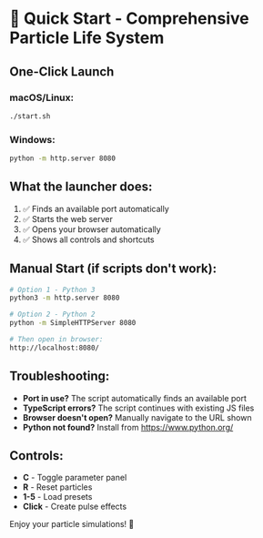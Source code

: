 # 🚀 Quick Start - Comprehensive Particle Life System

## One-Click Launch

### macOS/Linux:
```bash
./start.sh
```

### Windows:
```cmd
python -m http.server 8080
```

## What the launcher does:
1. ✅ Finds an available port automatically
2. ✅ Starts the web server
3. ✅ Opens your browser automatically
4. ✅ Shows all controls and shortcuts

## Manual Start (if scripts don't work):
```bash
# Option 1 - Python 3
python3 -m http.server 8080

# Option 2 - Python 2
python -m SimpleHTTPServer 8080

# Then open in browser:
http://localhost:8080/
```

## Troubleshooting:
- **Port in use?** The script automatically finds an available port
- **TypeScript errors?** The script continues with existing JS files
- **Browser doesn't open?** Manually navigate to the URL shown
- **Python not found?** Install from https://www.python.org/

## Controls:
- **C** - Toggle parameter panel
- **R** - Reset particles  
- **1-5** - Load presets
- **Click** - Create pulse effects

Enjoy your particle simulations! 🎨